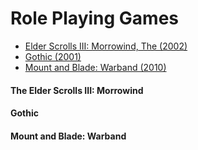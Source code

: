 # Role Playing Games

* [Elder Scrolls III: Morrowind, The (2002)](#the-elder-scrolls-iii-morrowind)
* [Gothic (2001)](#gothic)
* [Mount and Blade: Warband (2010)](#mount-and-blade-warband)

#### The Elder Scrolls III: Morrowind

#### Gothic

#### Mount and Blade: Warband
